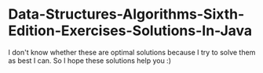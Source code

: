 # Data-Structures-Algorithms-Sixth-Edition-Exercises-Solutions-In-Java
I don't know whether these are optimal solutions because I try to solve them as best I can.
So I hope these solutions help you :)
